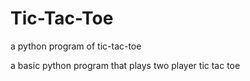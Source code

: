 # Tic-Tac-Toe
a python program of tic-tac-toe

a basic python program that plays two player tic tac toe
